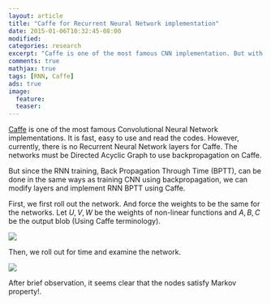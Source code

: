```yaml
---
layout: article
title: "Caffe for Recurrent Neural Network implementation"
date: 2015-01-06T10:32:45-08:00
modified:
categories: research
excerpt: "Caffe is one of the most famous CNN implementation. But with some modifications, it can be used for RNN"
comments: true
mathjax: true
tags: [RNN, Caffe]
ads: true
image:
  feature:
  teaser:
---
```


[Caffe](cafffe.berkeley.org) is one of the most famous Convolutional Neural Network implementations. It is fast, easy to use and read the codes. However, currently, there is no Recurrent Neural Network layers for Caffe. The networks must be Directed Acyclic Graph to use backpropagation on Caffe.

But since the RNN training, Back Propagation Through Time (BPTT), can be done in the same ways as training CNN using backpropagation, we can modify layers and implement RNN BPTT using Caffe.

First, we first roll out the network. And force the weights to be the same for the networks. Let $U,V,W$ be the weights of non-linear functions and $A,B,C$ be the output blob (Using Caffe terminology). 

<img src="{{ site.url }}/images/research/RNN0.png">

Then, we roll out for time and examine the network.

<img src="{{ site.url }}/images/research/RNN1.png">

After brief observation, it seems clear that the nodes satisfy Markov property!.


